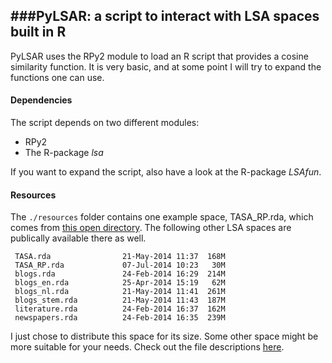 ###PyLSAR: a script to interact with LSA spaces built in R
------------

PyLSAR uses the RPy2 module to load an R script that provides a cosine similarity function. It is very basic, and at some point I will try to expand the functions one can use.


#### Dependencies
The script depends on two different modules:
  
  - RPy2
  - The R-package *lsa*

If you want to expand the script, also have a look at the R-package *LSAfun*.


#### Resources
The `./resources` folder contains one example space, TASA_RP.rda, which comes from [this open directory](http://www.lingexp.uni-tuebingen.de/z2/LSAspaces/). The following other LSA spaces are publically available there as well.

```
 TASA.rda                21-May-2014 11:37  168M  
 TASA_RP.rda             07-Jul-2014 10:23   30M  
 blogs.rda               24-Feb-2014 16:29  214M  
 blogs_en.rda            25-Apr-2014 15:19   62M  
 blogs_nl.rda            21-May-2014 11:41  261M  
 blogs_stem.rda          21-May-2014 11:43  187M  
 literature.rda          24-Feb-2014 16:37  162M  
 newspapers.rda          24-Feb-2014 16:35  239M
```

I just chose to distribute this space for its size. Some other space might be more suitable for your needs. Check out the file descriptions [here](http://www.lingexp.uni-tuebingen.de/z2/LSAspaces/Descriptions.txt).